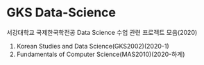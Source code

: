 # GKS Data-Science
서강대학교 국제한국학전공 Data Science 수업 관련 프로젝트 모음(2020)
1. Korean Studies and Data Science(GKS2002)(2020-1)
2. Fundamentals of Computer Science(MAS2010)(2020-하계)
